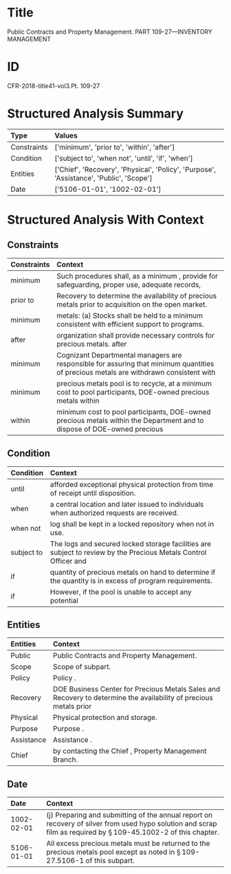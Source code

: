 # Title

 Public Contracts and Property Management. PART 109-27—INVENTORY MANAGEMENT


# ID

 CFR-2018-title41-vol3.Pt. 109-27


# Structured Analysis Summary

| Type        | Values                                                                                  |
|:------------|:----------------------------------------------------------------------------------------|
| Constraints | ['minimum', 'prior to', 'within', 'after']                                              |
| Condition   | ['subject to', 'when not', 'until', 'if', 'when']                                       |
| Entities    | ['Chief', 'Recovery', 'Physical', 'Policy', 'Purpose', 'Assistance', 'Public', 'Scope'] |
| Date        | ['5106-01-01', '1002-02-01']                                                            |


# Structured Analysis With Context

 


## Constraints

| Constraints   | Context                                                                                                                               |
|:--------------|:--------------------------------------------------------------------------------------------------------------------------------------|
| minimum       | Such procedures shall, as a  minimum , provide for safeguarding, proper use, adequate records,                                        |
| prior to      | Recovery to determine the availability of precious metals prior to  acquisition on the open market.                                   |
| minimum       | metals: (a) Stocks shall be held to a minimum  consistent with efficient support to programs.                                         |
| after         | organization shall provide necessary controls for precious metals. after                                                              |
| minimum       | Cognizant Departmental managers are responsible for assuring that minimum quantities of precious metals are withdrawn consistent with |
| minimum       | precious metals pool is to recycle, at a minimum cost to pool participants, DOE-owned precious metals within                          |
| within        | minimum cost to pool participants, DOE-owned precious metals within the Department and to dispose of DOE-owned precious               |


## Condition

| Condition   | Context                                                                                                         |
|:------------|:----------------------------------------------------------------------------------------------------------------|
| until       | afforded exceptional physical protection from time of receipt until  disposition.                               |
| when        | a central location and later issued to individuals when  authorized requests are received.                      |
| when not    | log shall be kept in a locked repository when not  in use.                                                      |
| subject to  | The logs and secured locked storage facilities are subject to review by the Precious Metals Control Officer and |
| if          | quantity of precious metals on hand to determine if  the quantity is in excess of program requirements.         |
| if          | However,  if the pool is unable to accept any potential                                                         |


## Entities

| Entities   | Context                                                                                                           |
|:-----------|:------------------------------------------------------------------------------------------------------------------|
| Public     | Public  Contracts and Property Management.                                                                        |
| Scope      | Scope  of subpart.                                                                                                |
| Policy     | Policy .                                                                                                          |
| Recovery   | DOE Business Center for Precious Metals Sales and Recovery to determine the availability of precious metals prior |
| Physical   | Physical  protection and storage.                                                                                 |
| Purpose    | Purpose .                                                                                                         |
| Assistance | Assistance .                                                                                                      |
| Chief      | by contacting the  Chief , Property Management Branch.                                                            |


## Date

| Date       | Context                                                                                                                                                                   |
|:-----------|:--------------------------------------------------------------------------------------------------------------------------------------------------------------------------|
| 1002-02-01 | (j) Preparing and submitting of the annual report on recovery of silver from used hypo solution and scrap film as required by &#167;&#8201;109-45.1002-2 of this chapter. |
| 5106-01-01 | All excess precious metals must be returned to the precious metals pool except as noted in &#167;&#8201;109-27.5106-1 of this subpart.                                    |


